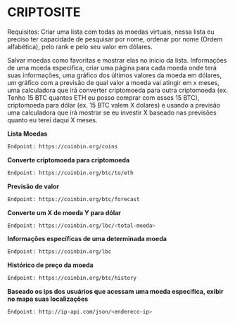 # CRIPTOSITE

Requisitos:
Criar uma lista com todas as moedas virtuais, nessa lista eu preciso ter capacidade de pesquisar por nome, ordenar por nome (Ordem alfabética), pelo rank e pelo seu valor em dólares. 

Salvar moedas como favoritas e mostrar elas no inicio da lista. Informações de uma moeda especifica, criar uma página para cada moeda onde terá suas informações, uma gráfico dos últimos valores da moeda em dólares, um gráfico com a previsão de qual valor a moeda vai atingir em x meses, uma calculadora que irá converter criptomoeda para outra criptomoeda (ex. Tenho 15 BTC quantos ETH eu posso comprar com esses 15 BTC), criptomoeda para dólar (ex. 15 BTC valem X dolares) e usando a previsão uma calculadora que irá mostrar se eu investir X baseado nas previsões quanto eu terei daqui X meses.

**Lista Moedas**
```sh
Endpoint: https://coinbin.org/coins
```
**Converte criptomoeda para criptomoeda**
```sh 
Endpoint: https://coinbin.org/btc/to/eth
```
**Previsão de valor**
```sh 
Endpoint: https://coinbin.org/btc/forecast
```
**Converte um X de moeda Y para dólar**
```sh 
Endpoint: https://coinbin.org/lbc/<total-moeda>
```
**Informações específicas de uma determinada moeda**
```sh 
Endpoint: https://coinbin.org/lbc
```
**Histórico de preço da moeda**
```sh 
Endpoint: https://coinbin.org/btc/history 
```
**Baseado os ips dos usuários que acessam uma moeda especifica, exibir no mapa suas localizações**
```sh 
Endpoint: http://ip-api.com/json/<endereco-ip>
```